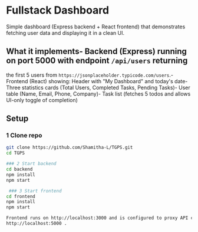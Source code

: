 # Fullstack Dashboard

Simple dashboard (Express backend + React frontend) that demonstrates fetching
user data and displaying it in a clean UI.

## What it implements- Backend (Express) running on port 5000 with endpoint `/api/users` returning

the first 5 users from `https://jsonplaceholder.typicode.com/users`.- Frontend (React) showing:
Header with "My Dashboard" and today's date- Three statistics cards (Total Users, Completed Tasks, Pending Tasks)- User table (Name, Email, Phone, Company)- Task list (fetches 5 todos and allows UI-only toggle of completion)

## Setup

### 1 Clone repo

```bash
git clone https://github.com/Shamitha-L/TGPS.git
cd TGPS

### 2 Start backend
cd backend
npm install
npm start

 ### 3 Start frontend
cd frontend
npm install
npm start

Frontend runs on http://localhost:3000 and is configured to proxy API calls to
http://localhost:5000 .
```
